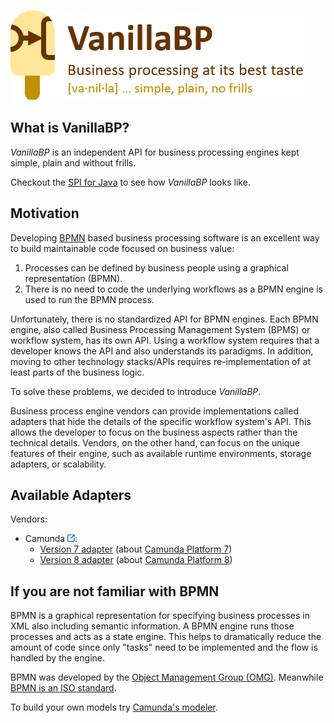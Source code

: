 ![VanillaBP](./vanillabp-headline.png)

## What is VanillaBP?

*VanillaBP* is an independent API for business processing engines kept simple, plain and without frills.

Checkout the [SPI for Java](https://github.com/vanillabp/spi-for-java) to see how *VanillaBP* looks like.

## Motivation

Developing [BPMN](#if-you-are-not-familiar-with-bpmn) based business processing software is an excellent way to build maintainable code focused on business value:

1. Processes can be defined by business people using a graphical representation (BPMN).
1. There is no need to code the underlying workflows as a BPMN engine is used to run the BPMN process.

Unfortunately, there is no standardized API for BPMN engines. Each BPMN engine, also called Business Processing Management System (BPMS) or workflow system, has its own API. Using a workflow system requires that a developer knows the API and also understands its paradigms. In addition, moving to other technology stacks/APIs requires re-implementation of at least parts of the business logic.

To solve these problems, we decided to introduce *VanillaBP*.

Business process engine vendors can provide implementations called adapters that hide the details of the specific workflow system's API. This allows the developer to focus on the business aspects rather than the technical details. Vendors, on the other hand, can focus on the unique features of their engine, such as available runtime environments, storage adapters, or scalability.

## Available Adapters

Vendors:

* Camunda [<img src="./external-link.png">](https://camunda.com):
    * [Version 7 adapter](https://github.com/camunda-community-hub/vanillabp-camunda7-adapter) (about [Camunda Platform 7](https://docs.camunda.org))
    * [Version 8 adapter](https://github.com/camunda-community-hub/vanillabp-camunda8-adapter) (about [Camunda Platform 8](https://docs.camunda.io))

## If you are not familiar with BPMN

BPMN is a graphical representation for specifying business processes in XML also including semantic information. A BPMN engine runs those processes and acts as a state engine. This helps to dramatically reduce the amount of code since only "tasks" need to be implemented and the flow is handled by the engine.

BPMN was developed by the [Object Management Group (OMG)](https://www.omg.org/bpmn/). Meanwhile [BPMN is an ISO standard](https://www.iso.org/standard/62652.html).

To build your own models try [Camunda's modeler](https://camunda.com/de/download/modeler/).